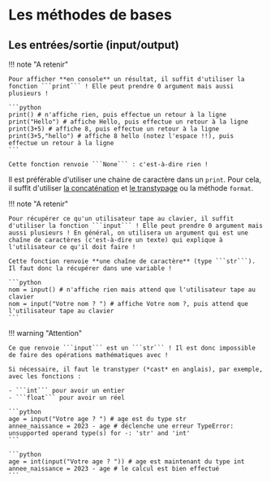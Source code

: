 # Les méthodes de bases

## Les entrées/sortie (input/output)

!!! note "A retenir"

	Pour afficher **en console** un résultat, il suffit d'utiliser la fonction ```print``` ! Elle peut prendre 0 argument mais aussi plusieurs !

	```python
	print() # n'affiche rien, puis effectue un retour à la ligne
	print("Hello") # affiche Hello, puis effectue un retour à la ligne
	print(3+5) # affiche 8, puis effectue un retour à la ligne
	print(3+5,"hello") # affiche 8 hello (notez l'espace !!), puis effectue un retour à la ligne
	```

	Cette fonction renvoie ```None``` : c'est-à-dire rien !

Il est préférable d'utiliser une chaine de caractère dans un ```print```. Pour cela, il suffit d'utiliser [la concaténation](AFAIRE) et [le transtypage](AFAIRE) ou la méthode ```format```.



!!! note "A retenir"

	Pour récupérer ce qu'un utilisateur tape au clavier, il suffit d'utiliser la fonction ```input``` ! Elle peut prendre 0 argument mais aussi plusieurs ! En général, on utilisera un argument qui est une chaîne de caractères (c'est-à-dire un texte) qui explique à l'utilisateur ce qu'il doit faire !

	Cette fonction renvoie **une chaîne de caractère** (type ```str```). Il faut donc la récupérer dans une variable !

	```python
	nom = input() # n'affiche rien mais attend que l'utilisateur tape au clavier
	nom = input("Votre nom ? ") # affiche Votre nom ?, puis attend que l'utilisateur tape au clavier
	```

!!! warning "Attention"

	Ce que renvoie ```input``` est un ```str``` ! Il est donc impossible de faire des opérations mathématiques avec !

	Si nécessaire, il faut le transtyper (*cast* en anglais), par exemple, avec les fonctions :
	
	- ```int``` pour avoir un entier
	- ```float``` pour avoir un réel

	```python
	age = input("Votre age ? ") # age est du type str
	annee_naissance = 2023 - age # déclenche une erreur TypeError: unsupported operand type(s) for -: 'str' and 'int'
	```

	```python
	age = int(input("Votre age ? ")) # age est maintenant du type int
	annee_naissance = 2023 - age # le calcul est bien effectué
	```